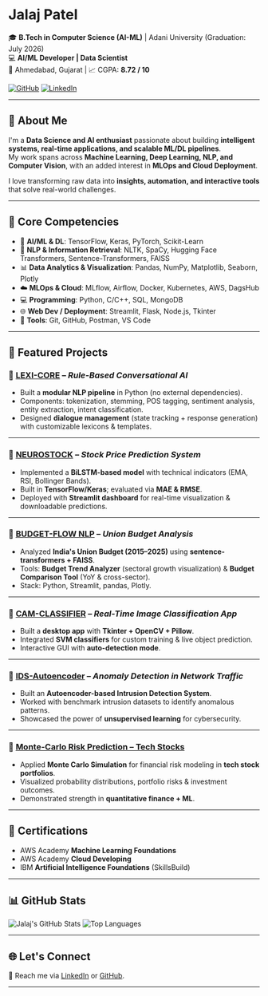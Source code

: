 #  Jalaj Patel

🎓 **B.Tech in Computer Science (AI-ML)** | Adani University (Graduation: July 2026)  
💻 **AI/ML Developer | Data Scientist**  
📍 Ahmedabad, Gujarat | 📈 CGPA: **8.72 / 10**

[![GitHub](https://img.shields.io/badge/GitHub-Profile-black?logo=github)](https://github.com/JALAJ-PATEL)
[![LinkedIn](https://img.shields.io/badge/LinkedIn-Connect-blue?logo=linkedin)](https://www.linkedin.com/in/jalaj-patel-1622442ab/)

---

## 🚀 About Me

I'm a **Data Science and AI enthusiast** passionate about building **intelligent systems, real-time applications, and scalable ML/DL pipelines**.  
My work spans across **Machine Learning, Deep Learning, NLP, and Computer Vision**, with an added interest in **MLOps and Cloud Deployment**.

I love transforming raw data into **insights, automation, and interactive tools** that solve real-world challenges.

---

## 🎯 Core Competencies

* 🤖 **AI/ML & DL**: TensorFlow, Keras, PyTorch, Scikit-Learn
* 🧠 **NLP & Information Retrieval**: NLTK, SpaCy, Hugging Face Transformers, Sentence-Transformers, FAISS
* 📊 **Data Analytics & Visualization**: Pandas, NumPy, Matplotlib, Seaborn, Plotly
* ☁️ **MLOps & Cloud**: MLflow, Airflow, Docker, Kubernetes, AWS, DagsHub
* 💻 **Programming**: Python, C/C++, SQL, MongoDB
* 🌐 **Web Dev / Deployment**: Streamlit, Flask, Node.js, Tkinter
* 🔧 **Tools**: Git, GitHub, Postman, VS Code

---

## 📌 Featured Projects

### 🔹 [LEXI-CORE](https://github.com/JALAJ-PATEL/LEXI-CORE) – *Rule-Based Conversational AI*

* Built a **modular NLP pipeline** in Python (no external dependencies).
* Components: tokenization, stemming, POS tagging, sentiment analysis, entity extraction, intent classification.
* Designed **dialogue management** (state tracking + response generation) with customizable lexicons & templates.

---

### 🔹 [NEUROSTOCK](https://github.com/JALAJ-PATEL/NeuroStock) – *Stock Price Prediction System*

* Implemented a **BiLSTM-based model** with technical indicators (EMA, RSI, Bollinger Bands).
* Built in **TensorFlow/Keras**; evaluated via **MAE & RMSE**.
* Deployed with **Streamlit dashboard** for real-time visualization & downloadable predictions.

---

### 🔹 [BUDGET-FLOW NLP](https://github.com/JALAJ-PATEL/BudgetFlow-NLP) – *Union Budget Analysis*

* Analyzed **India's Union Budget (2015–2025)** using **sentence-transformers + FAISS**.
* Tools: **Budget Trend Analyzer** (sectoral growth visualization) & **Budget Comparison Tool** (YoY & cross-sector).
* Stack: Python, Streamlit, pandas, Plotly.

---

### 🔹 [CAM-CLASSIFIER](https://github.com/JALAJ-PATEL/CAM-CLASSIFIER) – *Real-Time Image Classification App*

* Built a **desktop app** with **Tkinter + OpenCV + Pillow**.
* Integrated **SVM classifiers** for custom training & live object prediction.
* Interactive GUI with **auto-detection mode**.

---

### 🔹 [IDS-Autoencoder](https://github.com/JALAJ-PATEL/IDS-Autoencoder) – *Anomaly Detection in Network Traffic*

* Built an **Autoencoder-based Intrusion Detection System**.
* Worked with benchmark intrusion datasets to identify anomalous patterns.
* Showcased the power of **unsupervised learning** for cybersecurity.

---

### 🔹 [Monte-Carlo Risk Prediction – Tech Stocks](https://github.com/JALAJ-PATEL/Monte-Carlo-Risk-Prediction-Tech_Stocks)

* Applied **Monte Carlo Simulation** for financial risk modeling in **tech stock portfolios**.
* Visualized probability distributions, portfolio risks & investment outcomes.
* Demonstrated strength in **quantitative finance + ML**.

---

## 📜 Certifications

* AWS Academy **Machine Learning Foundations**
* AWS Academy **Cloud Developing**
* IBM **Artificial Intelligence Foundations** (SkillsBuild)

---

## 📊 GitHub Stats

![Jalaj's GitHub Stats](https://github-readme-stats.vercel.app/api?username=JALAJ-PATEL&show_icons=true&theme=radical&include_all_commits=true&count_private=true)
![Top Languages](https://github-readme-stats.vercel.app/api/top-langs/?username=JALAJ-PATEL&layout=compact&theme=radical&include_all_commits=true&count_private=true&langs_count=8)



---

## 🌐 Let's Connect

📩 Reach me via [LinkedIn](https://www.linkedin.com/in/jalaj-patel-1622442ab/) or [GitHub](https://github.com/JALAJ-PATEL).  

---
